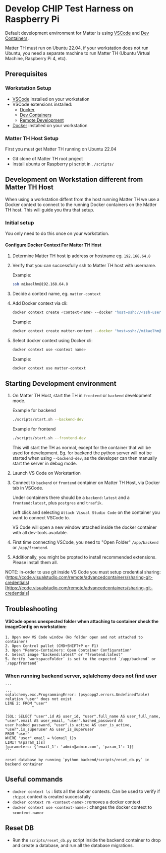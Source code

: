 <!--
 *
 * Copyright (c) 2023 Project CHIP Authors
 *
 * Licensed under the Apache License, Version 2.0 (the "License");
 * you may not use this file except in compliance with the License.
 * You may obtain a copy of the License at
 *
 * http://www.apache.org/licenses/LICENSE-2.0
 *
 * Unless required by applicable law or agreed to in writing, software
 * distributed under the License is distributed on an "AS IS" BASIS,
 * WITHOUT WARRANTIES OR CONDITIONS OF ANY KIND, either express or implied.
 * See the License for the specific language governing permissions and
 * limitations under the License.
-->
# Develop CHIP Test Harness on Raspberry Pi

Default development environment for Matter is using [VSCode](https://code.visualstudio.com) and [Dev Containers](https://containers.dev).

Matter TH must run on Ubuntu 22.04, if your workstation does not run Ubuntu, you need a separate machine to run Matter TH (Ubuntu Virtual Machine, Raspberry Pi 4, etc).


## Prerequisites 
### Workstation Setup
- [VSCode](https://code.visualstudio.com) installed on your workstation
- VSCode extensions installed: 
    - [Docker](https://marketplace.visualstudio.com/items?itemName=ms-azuretools.vscode-docker)
    - [Dev Containers](https://marketplace.visualstudio.com/items?itemName=ms-vscode-remote.remote-containers)
    - [Remote Development](https://marketplace.visualstudio.com/items?itemName=ms-vscode-remote.vscode-remote-extensionpack) 
- [Docker](https://www.docker.com/get-started/) installed on your workstation

### Matter TH Host Setup
First you must get Matter TH running on Ubuntu 22.04
- Git clone of Matter TH root project
- Install ubuntu or Raspberry pi script in `./scripts/`

## Development on Workstation different from Matter TH Host
When using a workstation diffent from the host running Matter TH we use a Docker context to connect to the running Docker containers on the Matter TH host. This will guide you thru that setup.

### Initial setup
You only need to do this once on your workstation.

#### Configure Docker Context For Matter TH Host
1. Determine Matter TH host ip address or hostname eg. `192.168.64.8`
2. Verify that you can successfully ssh to Matter TH host with username. 
    
    Example:
    ```sh
    ssh mikaelhm@192.168.64.8
    ```
3. Decide a context name, eg. `matter-context`
4. Add Docker context via cli: 

    ```sh
    docker context create <context-name> --docker "host=ssh://<ssh-username>@<ip-or-hostname>"
    ```
    
    Example:
    ```sh
    docker context create matter-context --docker "host=ssh://mikaelhm@192.168.64.8"
    ```
5. Select docker context using Docker cli: 

    ```sh
    docker context use <context name>
    ```
    
    Example:
    ```sh
    docker context use matter-context
    ```

## Starting Development environment

1. On Matter TH Host, start the TH in `frontend` or `backend` development mode.

    Example for backend
    ```sh
    ./scripts/start.sh --backend-dev
    ```

    Example for frontend
    ```sh
    ./scripts/start.sh --frontend-dev
    ```

    This will start the TH as normal, except for the container that will be used for development. Eg. for backend the python server will not be started when using `--backend-dev`, as the developer can then manually start the server in debug mode.

2. Launch VS Code on Workstartion
3. Connect to `backend` or `frontend` container on Matter TH Host, via Docker tab in VSCode.

    Under containers there should be a `backend:latest` and a `frontend:latest`, plus `postgres` and `traefik`.

    Left click and selecting `Attach Visual Studio Code` on the container you want to connect VSCode to.

    VS Code will open a new window attached inside the docker container with all dev-tools available.
4. First time connecting VSCode, you need to "Open Folder" `/app/backend` or `/app/frontend`.
5. Additionally, you might be propted to install recommended extensions. Please install them all.


NOTE: in-order to use git inside VS Code you must setup credential sharing:
(https://code.visualstudio.com/remote/advancedcontainers/sharing-git-credentials)[https://code.visualstudio.com/remote/advancedcontainers/sharing-git-credentials]



## Troubleshooting

#### VSCode opens unexpected folder when attaching to container check the imageConfig on workstation:

    1. Open new VS Code window (No folder open and not attached to container)
    2. Open Control pallet (CMD+SHIFT+P or F1)
    3. Open "Remote-Containers: Open Container Configuration"
    4. Select image "backend:latest" or "frontend:latest"
    5. Verify `workspaceFolder` is set to the expected `/app/backend` or `/app/frontend`


### When running backend server, sqlalchemy does not find user

    ```
    ...
    sqlalchemy.exc.ProgrammingError: (psycopg2.errors.UndefinedTable) relation "user" does not exist
    LINE 2: FROM "user" 
                ^

    [SQL: SELECT "user".id AS user_id, "user".full_name AS user_full_name, "user".email AS user_email, "user".hashed_password AS user_hashed_password, "user".is_active AS user_is_active, "user".is_superuser AS user_is_superuser 
    FROM "user" 
    WHERE "user".email = %(email_1)s 
    LIMIT %(param_1)s]
    [parameters: {'email_1': 'admin@admin.com', 'param_1': 1}]
    ```
    
    reset database by running `python backend/scripts/reset_db.py` in backend container

## Useful commands
- `docker context ls` : lists all the docker contexts. Can be used to verify if `chippi` context is created successfully
- `docker context rm <context-name>` : removes a docker context
- `docker context use <context-name>` : changes the docker context to `<context-name>`


## Reset DB
-   Run the `scripts/reset_db.py` script inside the backend container to drop and create a database, and run all the database migrations.